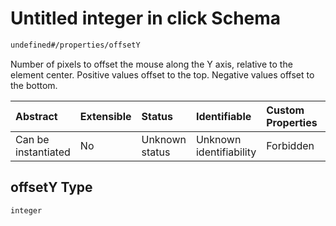 # Untitled integer in click Schema

```txt
undefined#/properties/offsetY
```

Number of pixels to offset the mouse along the Y axis, relative to the element center. Positive values offset to the top. Negative values offset to the bottom.

| Abstract            | Extensible | Status         | Identifiable            | Custom Properties | Additional Properties | Access Restrictions | Defined In                                                             |
| :------------------ | :--------- | :------------- | :---------------------- | :---------------- | :-------------------- | :------------------ | :--------------------------------------------------------------------- |
| Can be instantiated | No         | Unknown status | Unknown identifiability | Forbidden         | Allowed               | none                | [click\_v1.schema.json\*](click_v1.schema.json "open original schema") |

## offsetY Type

`integer`
